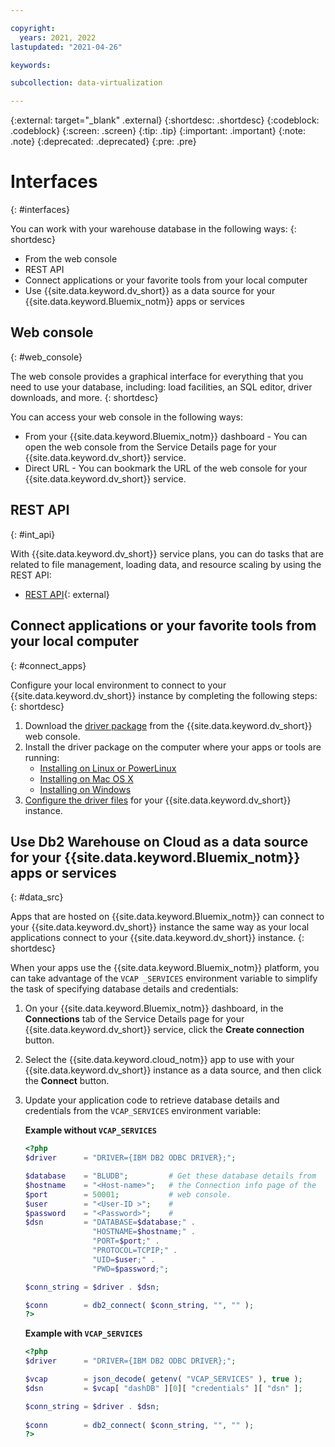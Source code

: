 ```yaml
---

copyright:
  years: 2021, 2022
lastupdated: "2021-04-26"

keywords: 

subcollection: data-virtualization

---
```


{:external: target="_blank" .external}
{:shortdesc: .shortdesc}
{:codeblock: .codeblock}
{:screen: .screen}
{:tip: .tip}
{:important: .important}
{:note: .note}
{:deprecated: .deprecated}
{:pre: .pre}

# Interfaces
{: #interfaces}

You can work with your warehouse database in the following ways:
{: shortdesc}

   * From the web console
   * REST API
   * Connect applications or your favorite tools from your local computer
   * Use {{site.data.keyword.dv_short}} as a data source for your {{site.data.keyword.Bluemix_notm}} apps or services

## Web console
{: #web_console}

The web console provides a graphical interface for everything that you need to use your database, including: load facilities, an SQL editor, driver downloads, and more.
{: shortdesc}

You can access your web console in the following ways:
   * From your {{site.data.keyword.Bluemix_notm}} dashboard - You can open the web console from the Service Details page for your {{site.data.keyword.dv_short}} service.
   * Direct URL - You can bookmark the URL of the web console for your {{site.data.keyword.dv_short}} service.

## REST API
{: #int_api}

With {{site.data.keyword.dv_short}} service plans, you can do tasks that are related to file management, loading data, and resource scaling by using the REST API:
- [REST API](https://cloud.ibm.com/apidocs/data-virtualization-on-cloud){: external}


## Connect applications or your favorite tools from your local computer
{: #connect_apps}

Configure your local environment to connect to your {{site.data.keyword.dv_short}} instance by completing the following steps:
{: shortdesc}

1. Download the [driver package](/docs/Db2onCloud/connecting?topic=Db2onCloud-drvr_pkg) from the {{site.data.keyword.dv_short}} web console.
2. Install the driver package on the computer where your apps or tools are running:
   - [Installing on Linux or PowerLinux](/docs/Db2onCloud/connecting?topic=Db2onCloud-drvr_pkg#drvr_install_linux)
   - [Installing on Mac OS X](/docs/Db2onCloud/connecting?topic=Db2onCloud-drvr_pkg#drvr_install_mac)
   - [Installing on Windows](/docs/Db2onCloud/connecting?topic=Db2onCloud-drvr_pkg#drvr_install_windows)
3. [Configure the driver files](/docs/Db2onCloud/connecting?topic=Db2onCloud-drvr_pkg#drvr_cfg_loc_env) for your {{site.data.keyword.dv_short}} instance.

## Use Db2 Warehouse on Cloud as a data source for your {{site.data.keyword.Bluemix_notm}} apps or services
{: #data_src}

Apps that are hosted on {{site.data.keyword.Bluemix_notm}} can connect to your {{site.data.keyword.dv_short}} instance the same way as your local applications connect to your {{site.data.keyword.dv_short}} instance.
{: shortdesc}

When your apps use the {{site.data.keyword.Bluemix_notm}} platform, you can take advantage of the `VCAP _SERVICES` environment variable to simplify the task of specifying database details and credentials:
1. On your {{site.data.keyword.Bluemix_notm}} dashboard, in the **Connections** tab of the Service Details page for your {{site.data.keyword.dv_short}} service, click the **Create connection** button.
2. Select the {{site.data.keyword.cloud_notm}} app to use with your {{site.data.keyword.dv_short}} instance as a data source, and then click the **Connect** button.
3. Update your application code to retrieve database details and credentials from the `VCAP_SERVICES` environment variable:

    **Example without `VCAP_SERVICES`**

    ```php
    <?php
    $driver      = "DRIVER={IBM DB2 ODBC DRIVER};";

    $database    = "BLUDB";         # Get these database details from
    $hostname    = "<Host-name>";   # the Connection info page of the
    $port        = 50001;           # web console.
    $user        = "<User-ID >";    #
    $password    = "<Password>";    #
    $dsn         = "DATABASE=$database;" .
                   "HOSTNAME=$hostname;" .
                   "PORT=$port;" .
                   "PROTOCOL=TCPIP;" .
                   "UID=$user;" .
                   "PWD=$password;";

    $conn_string = $driver . $dsn;

    $conn        = db2_connect( $conn_string, "", "" );
    ?>
    ```

    **Example with `VCAP_SERVICES`**

    ```php
    <?php
    $driver      = "DRIVER={IBM DB2 ODBC DRIVER};";

    $vcap        = json_decode( getenv( "VCAP_SERVICES" ), true );
    $dsn         = $vcap[ "dashDB" ][0][ "credentials" ][ "dsn" ];

    $conn_string = $driver . $dsn;
                                   
    $conn        = db2_connect( $conn_string, "", "" );
    ?>
    ```

